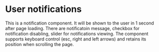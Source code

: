 # User notifications

This is a notification component. It will be shown to the user in 1 second after page loading. There are notificatoin message, checkbox for notification disabling, slider for notifications viewing. The component supports keyboard control (esc, right and left arrows) and retains its position when scrolling the page.
